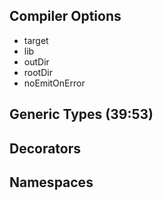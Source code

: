 ## Compiler Options

- target
- lib
- outDir
- rootDir
- noEmitOnError


## Generic Types (39:53)


## Decorators
## Namespaces
